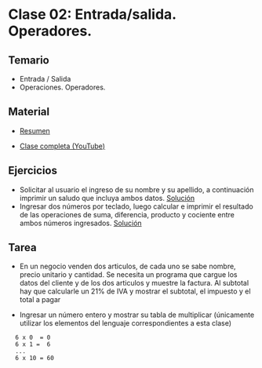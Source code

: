 # Clase 02: Entrada/salida. Operadores.

## Temario
    
* Entrada / Salida
* Operaciones. Operadores.
  
## Material

* [Resumen](https://www.xmind.net/m/bY8Zv4)

* [Clase completa (YouTube)](https://youtu.be/lh84GJxeec0)

## Ejercicios 

* Solicitar al usuario el ingreso de su nombre y su apellido, a continuación imprimir un saludo que incluya ambos datos. [Solución](./saludar.py)
* Ingresar dos números por teclado, luego calcular e imprimir el resultado de las operaciones de suma, diferencia, producto y cociente entre ambos números ingresados. [Solución](./calculadora.py)

## Tarea

* En un negocio venden dos articulos, de cada uno se sabe nombre, precio unitario y cantidad. Se necesita un programa que cargue los datos del cliente y de los dos articulos y muestre la factura.  Al subtotal hay que calcularle un 21% de IVA y mostrar el subtotal, el impuesto y el total a pagar

* Ingresar un número entero y mostrar su tabla de multiplicar (únicamente utilizar los elementos del lenguaje correspondientes a esta clase) 
```
  6 x 0  = 0
  6 x 1 =  6
  ...
  6 x 10 = 60
```
